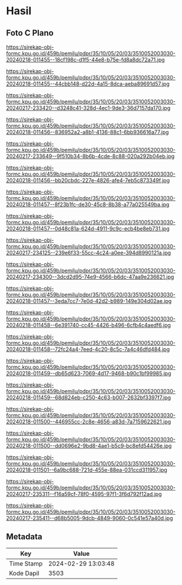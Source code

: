 # Hasil

## Foto C Plano

https://sirekap-obj-formc.kpu.go.id/459b/pemilu/pdpr/35/10/05/20/03/3510052003030-20240218-011455--18cf198c-d1f5-44e8-b75e-fd8a8dc72a71.jpg

https://sirekap-obj-formc.kpu.go.id/459b/pemilu/pdpr/35/10/05/20/03/3510052003030-20240218-011455--44cbb148-d22d-4a15-8dca-aeba89691d57.jpg

https://sirekap-obj-formc.kpu.go.id/459b/pemilu/pdpr/35/10/05/20/03/3510052003030-20240217-233420--d3248c41-328d-4ec1-9de3-36d7157da170.jpg

https://sirekap-obj-formc.kpu.go.id/459b/pemilu/pdpr/35/10/05/20/03/3510052003030-20240218-011456--836952a2-a8b1-4136-88c1-6bb936616a77.jpg

https://sirekap-obj-formc.kpu.go.id/459b/pemilu/pdpr/35/10/05/20/03/3510052003030-20240217-233649--9f510b34-8b6b-4cde-8c88-020a292b04eb.jpg

https://sirekap-obj-formc.kpu.go.id/459b/pemilu/pdpr/35/10/05/20/03/3510052003030-20240218-011456--bb20cbdc-227e-4826-afe4-7eb5c873349f.jpg

https://sirekap-obj-formc.kpu.go.id/459b/pemilu/pdpr/35/10/05/20/03/3510052003030-20240218-011457--8f23b1fc-de30-45c8-8b38-a77a025549ba.jpg

https://sirekap-obj-formc.kpu.go.id/459b/pemilu/pdpr/35/10/05/20/03/3510052003030-20240218-011457--0d48c81a-624d-4911-9c9c-ecb4be8eb731.jpg

https://sirekap-obj-formc.kpu.go.id/459b/pemilu/pdpr/35/10/05/20/03/3510052003030-20240217-234125--239e6f33-55cc-4c24-a0ee-394d8990121a.jpg

https://sirekap-obj-formc.kpu.go.id/459b/pemilu/pdpr/35/10/05/20/03/3510052003030-20240217-234300--3dcd2d95-74e9-4566-b6dc-47aa9e236621.jpg

https://sirekap-obj-formc.kpu.go.id/459b/pemilu/pdpr/35/10/05/20/03/3510052003030-20240218-011457--3eda7cc7-7e0d-42d2-b989-149e304d02ae.jpg

https://sirekap-obj-formc.kpu.go.id/459b/pemilu/pdpr/35/10/05/20/03/3510052003030-20240218-011458--6e391740-cc45-4426-b496-6cfb4c4aedf6.jpg

https://sirekap-obj-formc.kpu.go.id/459b/pemilu/pdpr/35/10/05/20/03/3510052003030-20240218-011458--72fc24a4-7eed-4c20-8c5c-7a4c46dfd484.jpg

https://sirekap-obj-formc.kpu.go.id/459b/pemilu/pdpr/35/10/05/20/03/3510052003030-20240218-011459--db65d623-7069-4d17-9468-b90c1bf99985.jpg

https://sirekap-obj-formc.kpu.go.id/459b/pemilu/pdpr/35/10/05/20/03/3510052003030-20240218-011459--68d824eb-c250-4c63-b007-2632bf3397f7.jpg

https://sirekap-obj-formc.kpu.go.id/459b/pemilu/pdpr/35/10/05/20/03/3510052003030-20240218-011500--446955cc-2c8e-4656-a83d-7a7159622621.jpg

https://sirekap-obj-formc.kpu.go.id/459b/pemilu/pdpr/35/10/05/20/03/3510052003030-20240218-011500--dd0696e2-9bd8-4ae1-b5c9-bc8efd54426e.jpg

https://sirekap-obj-formc.kpu.go.id/459b/pemilu/pdpr/35/10/05/20/03/3510052003030-20240218-011501--6a9bc688-721d-455e-88ea-031ccd311957.jpg

https://sirekap-obj-formc.kpu.go.id/459b/pemilu/pdpr/35/10/05/20/03/3510052003030-20240217-235311--f16a59cf-78f0-4595-97f1-3f6d792f12ad.jpg

https://sirekap-obj-formc.kpu.go.id/459b/pemilu/pdpr/35/10/05/20/03/3510052003030-20240217-235411--d68b5005-9dcb-4849-9060-0c541e57a40d.jpg


## Metadata

| Key        | Value               |
| ---------- | ------------------- |
| Time Stamp | 2024-02-29 13:03:48 |
| Kode Dapil | 3503                |



